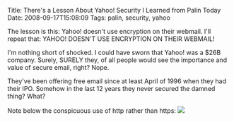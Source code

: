 Title: There's a Lesson About Yahoo! Security I Learned from Palin Today
Date: 2008-09-17T15:08:09
Tags: palin, security, yahoo


The lesson is this: Yahoo! doesn't use encryption on their webmail. I'll repeat that: YAHOO! DOESN'T USE ENCRYPTION ON THEIR WEBMAIL! 

I'm nothing short of shocked. I could have sworn that Yahoo! was a $26B company. Surely, SURELY they, of all people would see the importance and value of secure email, right? Nope. 

They've been offering free email since at least April of 1996 when they had their IPO. Somehow in the last 12 years they never secured the damned thing? What?

Note below the conspicuous use of http rather than https:
<img src="http://www.michaeljaylissner.com/files/images/yahooSecuritySucks.png">